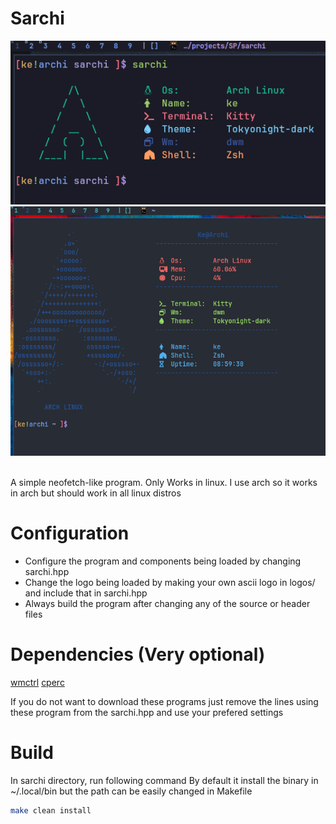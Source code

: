 # Sarchi

![Sarchi Image](./img/img.png?raw=true "Sarchi Image")
![Sarchi Doom One theme Image](./img/img-doomOne.png?raw=true "Sarchi Doom One theme Image")

<br>
A simple neofetch-like program.
Only Works in linux.
I use arch so it works in arch but should work in all linux distros

# Configuration
- Configure the program and components being loaded by changing sarchi.hpp
- Change the logo being loaded by making your own ascii logo in logos/ and include that in sarchi.hpp
- Always build the program after changing any of the source or header files

# Dependencies (Very optional)
[wmctrl](https://github.com/Keshavig/SP/tree/main/cperc)
[cperc](https://github.com/Keshavig/SP/tree/main/cperc)

If you do not want to download these programs just remove the lines using these program from the sarchi.hpp and use your prefered settings

# Build
In sarchi directory, run following command
By default it install the binary in ~/.local/bin but the path can be easily changed in Makefile
```bash
make clean install
```
